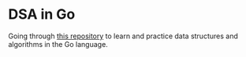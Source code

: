 # DSA in Go

Going through [this repository](https://github.com/spring1843/go-dsa/) to learn and practice data structures and algorithms in the Go language.
